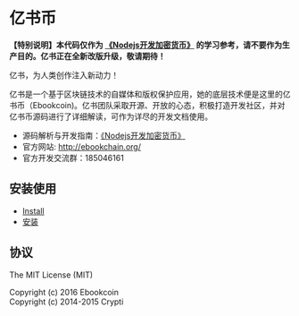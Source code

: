 # 亿书币

**【特别说明】本代码仅作为 [《Nodejs开发加密货币》][] 的学习参考，请不要作为生产目的。亿书正在全新改版升级，敬请期待！**

亿书，为人类创作注入新动力！

亿书是一个基于区块链技术的自媒体和版权保护应用，她的底层技术便是这里的亿书币（Ebookcoin)。亿书团队采取开源、开放的心态，积极打造开发社区，并对亿书币源码进行了详细解读，可作为详尽的开发文档使用。

* 源码解析与开发指南：[《Nodejs开发加密货币》][]
* 官方网站: http://ebookchain.org/
* 官方开发交流群：185046161

## 安装使用

* [Install](../../wiki/install)
* [安装](../../wiki/安装)

## 协议

The MIT License (MIT)  

Copyright (c) 2016 Ebookcoin  
Copyright (c) 2014-2015 Crypti  


[《Nodejs开发加密货币》]: https://github.com/imfly/bitcoin-on-nodejs

